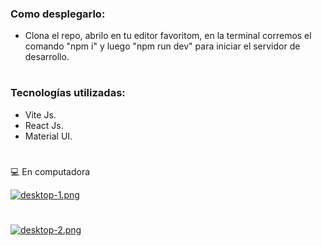 ### Como desplegarlo:

- Clona el repo, abrilo en tu editor favoritom, en la terminal corremos el comando "npm i" y luego "npm run dev" para iniciar el servidor de desarrollo.

#

### Tecnologías utilizadas:

- Vite Js.
- React Js.
- Material UI.

#

💻 En computadora

[![desktop-1.png](https://i.postimg.cc/2SnPy7ng/desktop-1.png)](https://postimg.cc/gxkMBRSK)

#

[![desktop-2.png](https://i.postimg.cc/sxtNDMxV/desktop-2.png)](https://postimg.cc/q6xL1M2Y)



